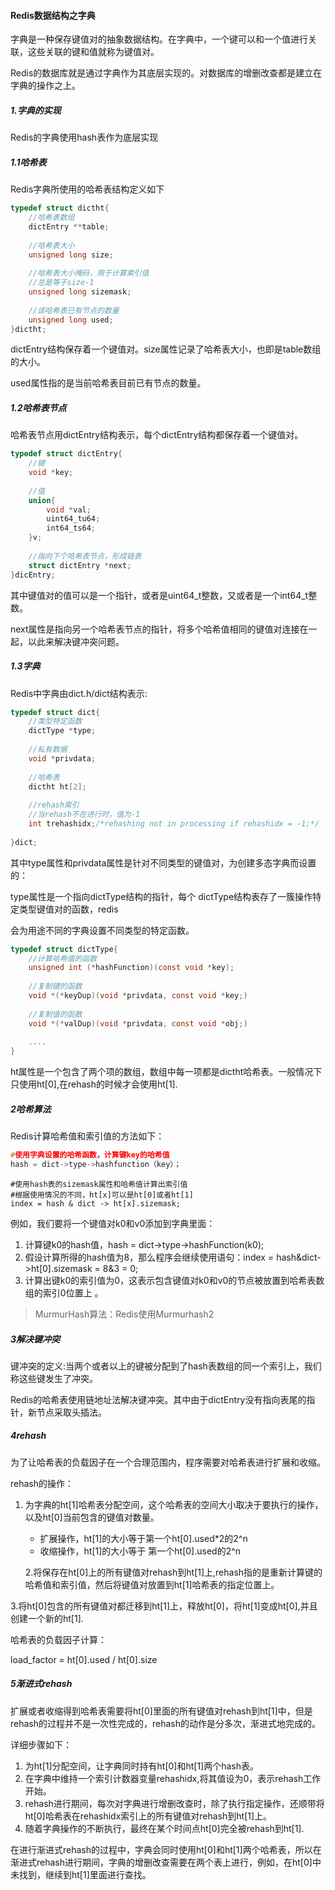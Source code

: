 #### Redis数据结构之字典

字典是一种保存键值对的抽象数据结构。在字典中，一个键可以和一个值进行关联，这些关联的键和值就称为键值对。

Redis的数据库就是通过字典作为其底层实现的。对数据库的增删改查都是建立在字典的操作之上。

#####  1.字典的实现

Redis的字典使用hash表作为底层实现

##### 1.1哈希表

Redis字典所使用的哈希表结构定义如下

```c
typedef struct dictht{
	//哈希表数组
	dictEntry **table;
	
	//哈希表大小
	unsigned long size;
	
	//哈希表大小掩码，用于计算索引值
	//总是等于size-1
	unsigned long sizemask;
	
	//该哈希表已有节点的数量
	unsigned long used;
}dictht;
```

 dictEntry结构保存着一个键值对。size属性记录了哈希表大小，也即是table数组的大小。

used属性指的是当前哈希表目前已有节点的数量。

##### 1.2哈希表节点

哈希表节点用dictEntry结构表示，每个dictEntry结构都保存着一个键值对。

```c
typedef struct dictEntry{
	//键
	void *key;
	
	//值
	union{
		void *val;
		uint64_tu64;
		int64_ts64;
	}v;
	
	//指向下个哈希表节点，形成链表
	struct dictEntry *next;
}dicEntry;
```

其中键值对的值可以是一个指针，或者是uint64_t整数，又或者是一个int64_t整数。

next属性是指向另一个哈希表节点的指针，将多个哈希值相同的键值对连接在一起，以此来解决键冲突问题。

##### 1.3字典

Redis中字典由dict.h/dict结构表示:

```c
typedef struct dict{
	//类型特定函数
	dictType *type;
	
	//私有数据
	void *privdata;
	
	//哈希表
	dictht ht[2];
	
	//rehash索引
	//当rehash不在进行时，值为-1
	int trehashidx;/*rehashing not in processing if rehashidx = -1;*/
	
}dict;
```

其中type属性和privdata属性是针对不同类型的键值对，为创建多态字典而设置的：

type属性是一个指向dictType结构的指针，每个 dictType结构表存了一簇操作特定类型键值对的函数，redis

会为用途不同的字典设置不同类型的特定函数。

```c
typedef struct dictType{
	//计算哈希值的函数
	unsigned int (*hashFunction)(const void *key);
	
	//复制键的函数
    void *(*keyDup)(void *privdata, const void *key;)
    
    //复制值的函数
    void *(*valDup)(void *privdata, const void *obj;)
       
    ....   
}
```

ht属性是一个包含了两个项的数组，数组中每一项都是dictht哈希表。一般情况下只使用ht[0],在rehash的时候才会使用ht[1].

##### 2哈希算法

Redis计算哈希值和索引值的方法如下：

```c
#使用字典设置的哈希函数，计算键key的哈希值
hash = dict->type->hashfunction（key）；
```

```
#使用hash表的sizemask属性和哈希值计算出索引值
#根据使用情况的不同，ht[x]可以是ht[0]或者ht[1]
index = hash & dict -> ht[x].sizemask;
```

例如，我们要将一个键值对k0和v0添加到字典里面：

1. 计算键k0的hash值，hash = dict->type->hashFunction(k0);
2. 假设计算所得的hash值为8，那么程序会继续使用语句：index = hash&dict->ht[0].sizemask = 8&3 = 0;
3. 计算出键k0的索引值为0，这表示包含键值对k0和v0的节点被放置到哈希表数组的索引0位置上 。

> MurmurHash算法：Redis使用Murmurhash2

##### 3解决键冲突

键冲突的定义:当两个或者以上的键被分配到了hash表数组的同一个索引上，我们称这些键发生了冲突。

Redis的哈希表使用链地址法解决键冲突。其中由于dictEntry没有指向表尾的指针，新节点采取头插法。

##### 4rehash

为了让哈希表的负载因子在一个合理范围内，程序需要对哈希表进行扩展和收缩。

rehash的操作：

1. 为字典的ht[1]哈希表分配空间，这个哈希表的空间大小取决于要执行的操作，以及ht[0]当前包含的键值对数量。
   - 扩展操作，ht[1]的大小等于第一个ht[0].used*2的2^n
   - 收缩操作，ht[1]的大小等于 第一个ht[0].used的2^n

   2.将保存在ht[0]上的所有键值对rehash到ht[1]上,rehash指的是重新计算键的哈希值和索引值，然后将键值对放置到ht[1]哈希表的指定位置上。

  3.将ht[0]包含的所有键值对都迁移到ht[1]上，释放ht[0]，将ht[1]变成ht[0],并且创建一个新的ht[1].

哈希表的负载因子计算：

load_factor = ht[0].used / ht[0].size

##### 5渐进式rehash

扩展或者收缩得到哈希表需要将ht[0]里面的所有键值对rehash到ht[1]中，但是rehash的过程并不是一次性完成的，rehash的动作是分多次，渐进式地完成的。

详细步骤如下：

1. 为ht[1]分配空间，让字典同时持有ht[0]和ht[1]两个hash表。
2. 在字典中维持一个索引计数器变量rehashidx,将其值设为0，表示rehash工作开始。
3. rehash进行期间，每次对字典进行增删改查时，除了执行指定操作，还顺带将ht[0]哈希表在rehashidx索引上的所有键值对rehash到ht[1]上。
4. 随着字典操作的不断执行，最终在某个时间点ht[0]完全被rehash到ht[1].
   

在进行渐进式rehash的过程中，字典会同时使用ht[0]和ht[1]两个哈希表，所以在渐进式rehash进行期间，字典的增删改查需要在两个表上进行，例如，在ht[0]中未找到，继续到ht[1]里面进行查找。